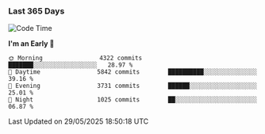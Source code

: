 ### Last 365 Days
<!--START_SECTION:waka-->
![Code Time](http://img.shields.io/badge/Code%20Time-1%2C113%20hrs-blue)

**I'm an Early 🐤** 

```text
🌞 Morning                4322 commits        ███████░░░░░░░░░░░░░░░░░░   28.97 % 
🌆 Daytime                5842 commits        ██████████░░░░░░░░░░░░░░░   39.16 % 
🌃 Evening                3731 commits        ██████░░░░░░░░░░░░░░░░░░░   25.01 % 
🌙 Night                  1025 commits        ██░░░░░░░░░░░░░░░░░░░░░░░   06.87 % 
```



 Last Updated on 29/05/2025 18:50:18 UTC
<!--END_SECTION:waka-->

<!--
**BrianCurliss/BrianCurliss** is a ✨ _special_ ✨ repository because its `README.md` (this file) appears on your GitHub profile.

Here are some ideas to get you started:

- 🔭 I’m currently working on ...
- 🌱 I’m currently learning ...
- 👯 I’m looking to collaborate on ...
- 🤔 I’m looking for help with ...
- 💬 Ask me about ...
- 📫 How to reach me: ...
- 😄 Pronouns: ...
- ⚡ Fun fact: ...
-->
